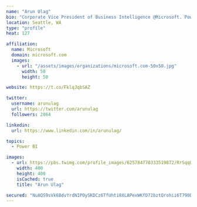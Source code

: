```yaml
---
name: "Arun Ulag"
bio: "Corporate Vice President of Business Intelligence @Microsoft. Power BI, Azure Analysis Services, SQL Server Analysis Services, SQL Server Reporting Services"
location: Seattle, WA
type: "profile"
heat: 127

affiliation:
  name: Microsoft
  domain: microsoft.com
  images:
    - url: "/assets/images/organizations/microsoft.com-50x50.jpg"
      width: 50
      height: 50

website: https://t.co/FklqJqbSAZ

twitter:
  username: arunulag
  url: https://twitter.com/arunulag
  followers: 2864

linkedin:
  url: https://www.linkedin.com/in/arunulag/

topics:
  - Power BI

images:
  - url: https://pbs.twimg.com/profile_images/625784770333519872/RrSqqUEZ_400x400.jpg
    width: 400
    height: 400
    isCached: true
    title: "Arun Ulag"

secured: "NuAQS9sVk6BdvYrdNIPOySKDCz6TfUhti8XLAPexWKfD72bztQrohii6T790D2kt8KDmeU1Od97VcSTaU7nTyVN+PwkFMlNDQ4PD/hjfUOSOaNSIdPODNMO5UsJyr6DCqJEtGU5zh5lC6kaLbRH+OqsRTFDzRiDuc08EaLlkPhikuxe5+nf4hqjn1aXnRchGUFeaVsWMqHybWQBPM33Wo8LX7Zb0P6rGVABNkPEVo11xR/TEzmwi7hkPGYA/B2tCiP0FnxwZCa2HxVPg5BX8JwP8X7IIquhVfmeWPKlAIB7tuSKDuVQ2xlPlDoTqPT7Ku5ZnYdOUAk/CqV80JJV7FwIeRMjBKP2b6nTyu59ka5n7IlPTtlH51krTNjIyVdAtdKsXkMDiTMlP4F9pDRmAMDioSvdPULYXn1owlr+xJT4=;eY3bzeV5rHjDWB1iT8WA6A=="
---
```


